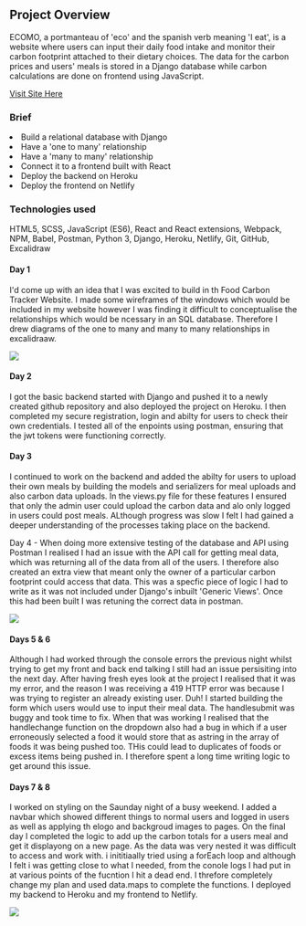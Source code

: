 ## Project Overview

ECOMO, a portmanteau of 'eco' and the spanish verb meaning 'I eat', is a website where users can input their daily food intake and monitor their carbon footprint attached to their dietary choices. The data for the carbon prices and users' meals is stored in a Django database while carbon calculations are done on frontend using JavaScript.

[Visit Site Here](https://ecomo-food-tracker.netlify.app/)

### Brief

<li>Build a relational database with Django</li>
<li>Have a 'one to many' relationship</li>
<li>Have a 'many to many' relationship</li>
<li>Connect it to a frontend built with React</li>
<li>Deploy the backend on Heroku</li>
<li>Deploy the frontend on Netlify</li>

### Technologies used

HTML5, SCSS, JavaScript (ES6), React and React extensions, Webpack, NPM, Babel, Postman, Python 3, Django, Heroku, Netlify, Git, GitHub, Excalidraw

#### Day 1

I'd come up with an idea that I was excited to build in th Food Carbon Tracker Website. I made some wireframes of the windows which would be included in my website however I was finding it difficult to conceptualise the relationships which would be ncessary in an SQL database. Therefore I drew diagrams of the one to many and many to many relationships in excalidraaw.

![](.src/assets/relationshipmodel.png)

#### Day 2

I got the basic backend started with Django and pushed it to a newly created github repository and also deployed the project on Heroku. I then completed my secure registration, login and abilty for users to check their own credentials. I tested all of the enpoints using postman, ensuring that the jwt tokens were functioning correctly.

#### Day 3

I continued to work on the backend and added the abilty for users to upload their own meals by building the models and serializers for meal uploads and also carbon data uploads. In the views.py file for these features I ensured that only the admin user could upload the carbon data and alo only logged in users could post meals. ALthough progress was slow I felt I had gained a deeper understanding of the processes taking place on the backend.

Day 4 - When doing more extensive testing of the database and API using Postman I realised I had an issue with the API call for getting meal data, which was returning all of the data from all of the users. I therefore also created an extra view that meant only the owner of a particular carbon footprint could access that data. This was a specfic piece of logic I had to write as it was not included under Django's inbuilt 'Generic Views'. Once this had been built I was retuning the correct data in postman.

![](.src/assets/postman.png)

#### Days 5 & 6

Although I had worked through the console errors the previous night whilst trying to get my front and back end talking I still had an issue persisiting into the next day. After having fresh eyes look at the project I realised that it was my error, and the reason I was receiving a 419 HTTP error was because I was trying to register an already existing user. Duh! I started building the form which users would use to input their meal data. The handlesubmit was buggy and took time to fix. When that was working I realised that the handlechange function on the dropdown also had a bug in which if a user erroneously selected a food it would store that as astring in the array of foods it was being pushed too. THis could lead to duplicates of foods or excess items being pushed in. I therefore spent a long time writing logic to get around this issue.

#### Days 7 & 8

I worked on styling on the Saunday night of a busy weekend. I added a navbar which showed different things to normal users and logged in users as well as applying th elogo and backgroud images to pages. On the final day I completed the logic to add up the carbon totals for a users meal and get it displayong on a new page. As the data was very nested it was difficult to access and work with. i inititiaally tried using a forEach loop and although I felt i was getting close to what I needed, from the conole logs I had put in at various points of the fucntion I hit a dead end. I threfore completely change my plan and used data.maps to complete the functions. I deployed my backend to Heroku and my frontend to Netlify.

![](.src/assets/ecomo.gif)
